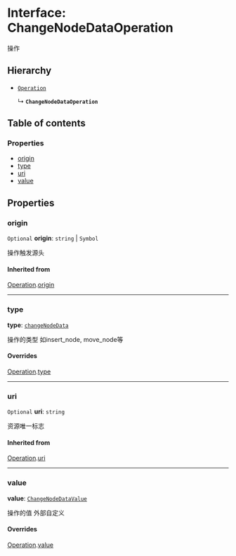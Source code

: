 # Interface: ChangeNodeDataOperation

操作

## Hierarchy

* [`Operation`](/en/auto-docs/free-layout-editor/interfaces/Operation.md)

  ↳ **`ChangeNodeDataOperation`**

## Table of contents

### Properties

* [origin](/en/auto-docs/free-layout-editor/interfaces/ChangeNodeDataOperation.md#origin)
* [type](/en/auto-docs/free-layout-editor/interfaces/ChangeNodeDataOperation.md#type)
* [uri](/en/auto-docs/free-layout-editor/interfaces/ChangeNodeDataOperation.md#uri)
* [value](/en/auto-docs/free-layout-editor/interfaces/ChangeNodeDataOperation.md#value)

## Properties

### origin

`Optional` **origin**: `string` | `Symbol`

操作触发源头

#### Inherited from

[Operation](/en/auto-docs/free-layout-editor/interfaces/Operation.md).[origin](/en/auto-docs/free-layout-editor/interfaces/Operation.md#origin)

***

### type

**type**: [`changeNodeData`](/en/auto-docs/free-layout-editor/enums/FreeOperationType.md#changenodedata)

操作的类型 如insert\_node, move\_node等

#### Overrides

[Operation](/en/auto-docs/free-layout-editor/interfaces/Operation.md).[type](/en/auto-docs/free-layout-editor/interfaces/Operation.md#type)

***

### uri

`Optional` **uri**: `string`

资源唯一标志

#### Inherited from

[Operation](/en/auto-docs/free-layout-editor/interfaces/Operation.md).[uri](/en/auto-docs/free-layout-editor/interfaces/Operation.md#uri)

***

### value

**value**: [`ChangeNodeDataValue`](/en/auto-docs/free-layout-editor/interfaces/ChangeNodeDataValue.md)

操作的值 外部自定义

#### Overrides

[Operation](/en/auto-docs/free-layout-editor/interfaces/Operation.md).[value](/en/auto-docs/free-layout-editor/interfaces/Operation.md#value)
